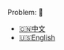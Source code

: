 Problem: :link: 
- [:cn:中文](https://leetcode-cn.com/problems/merge-sorted-array)
- [:us:English](https://leetcode.com/problems/merge-sorted-array)